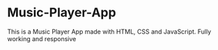 # Music-Player-App
This is a Music Player App made with HTML, CSS and JavaScript. Fully working and responsive
